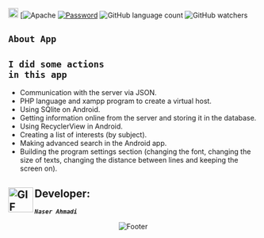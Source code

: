 

[<img alt="github" src="https://img.shields.io/badge/github-NARI1108/onlineparmacy-8da0cb?logo=github" height="20">](https://github.com/NARI1108/Pharmacy-Online)
[![Apache](https://github.com/NARI1108/OnlinePharmacy/blob/master/LICENSE)
[![Password](https://img.shields.io/badge/Vidoe-onlineparmacy-red.svg)]()
![GitHub language count](https://img.shields.io/github/languages/count/NARI1108/Pharmacy-Online?color=pink)
![GitHub watchers](https://img.shields.io/github/watchers/NARI1108/Pharmacy-Online?labelColor=gray&color=yellow)


## <code><strong>About App</strong></code> ##


## <code><strong>I did some actions in this app</strong></code>

 <ul>
    <li>
         Communication with the server via JSON.
    </li>
    <li>
         PHP language and xampp program to create a virtual host.
    </li>
    <li>
         Using SQlite on Android.
    </li>
    <li>
         Getting information online from the server and storing it in the database.
    </li>
  <li>
         Using RecyclerView in Android.
  </li>
   <li>
         Creating a list of interests (by subject).
   </li>
   <li>
         Making advanced search in the Android app.
   </li>
   <li>
         Building the program settings section (changing the font, changing the size of texts, changing the distance between lines and keeping the screen on).
   </li>
</ul>


##  <img align="left" alt="GIF" height="50px" src="https://cdn.dribbble.com/users/2131993/screenshots/4948736/thoughtworks-gif_dribbble.gif"/>    Developer:


   <code><em><strong>Naser Ahmadi</strong></em></code>


<div align="center">
  <img src="https://readme-typing-svg.herokuapp.com?font=Dancing+Script&size=30&color=F38F02&center=true&vCenter=true&width=300&height=50&lines=Thanks+for+your+visit!;Have+a+nice+day!;" alt="Footer"></img>
  </div>
